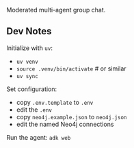 
Moderated multi-agent group chat.


## Dev Notes

Initialize with `uv`:
- `uv venv`
- `source .venv/bin/activate` # or similar
- `uv sync`

Set configuration:
- copy `.env.template` to `.env`
- edit the `.env`
- copy `neo4j.example.json` to `neo4j.json`
- edit the named Neo4j connections

Run the agent: `adk web`
